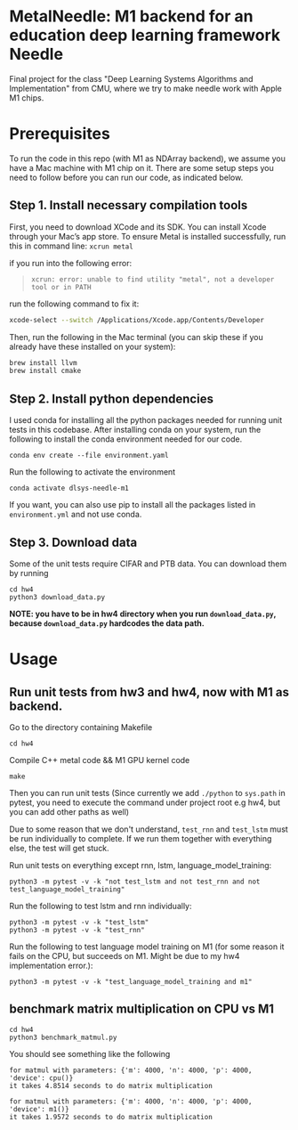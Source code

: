 # MetalNeedle: M1 backend for an education deep learning framework Needle

Final project for the class "Deep Learning Systems Algorithms and Implementation" from CMU, where we try to make needle work with Apple M1 chips.

# Prerequisites

To run the code in this repo (with M1 as NDArray backend), we assume you have a Mac machine with M1 chip on it. There are some setup steps you need to follow before you can run our code, as indicated below.

## Step 1. Install necessary compilation tools

First, you need to download XCode and its SDK. You can install Xcode through your Mac’s app store.
To ensure Metal is installed successfully, run this in command line:
`xcrun metal`

if you run into the following error:

> `xcrun: error: unable to find utility "metal", not a developer tool or in PATH`

run the following command to fix it:

```bash
xcode-select --switch /Applications/Xcode.app/Contents/Developer
```

Then, run the following in the Mac terminal (you can skip these if you already have these installed on your system):

```bash
brew install llvm
brew install cmake
```

## Step 2. Install python dependencies

I used conda for installing all the python packages needed for running unit tests in this codebase. After installing conda on your system, run the following to install the conda environment needed for our code.

```
conda env create --file environment.yaml
```

Run the following to activate the environment

```
conda activate dlsys-needle-m1
```

If you want, you can also use pip to install all the packages listed in `environment.yml` and not use conda.

## Step 3. Download data

Some of the unit tests require CIFAR and PTB data. You can download them by running

```
cd hw4
python3 download_data.py
```

**NOTE: you have to be in hw4 directory when you run `download_data.py`, because `download_data.py` hardcodes the data path.**

# Usage

## Run unit tests from hw3 and hw4, now with M1 as backend.

Go to the directory containing Makefile

```
cd hw4
```

<!-- compile C++ metal code
```
/opt/homebrew/opt/llvm/bin/clang++ \
    -std=c++17 -stdlib=libc++ -O2 \
    -L/opt/homebrew/opt/libomp/lib -fopenmp \
    -I../../metal-cpp \
    -fno-objc-arc \
    -framework Metal -framework Foundation -framework MetalKit \
    -g main.cpp MetalOperations.cpp  -o main.x
```
Compile M1 GPU kernel code
```
xcrun -sdk macosx metal -c ops.metal -o MyLibrary.air
xcrun -sdk macosx metallib MyLibrary.air -o ops.metallib
``` -->

Compile C++ metal code && M1 GPU kernel code

```
make
```

Then you can run unit tests (Since currently we add `./python` to `sys.path` in pytest, you need to execute the command under project root e.g hw4, but you can add other paths as well)

Due to some reason that we don't understand, `test_rnn` and `test_lstm` must be run
individually to complete. If we run them together with everything else, the test will get
stuck.

Run unit tests on everything except rnn, lstm, language_model_training:

```
python3 -m pytest -v -k "not test_lstm and not test_rnn and not test_language_model_training"
```

Run the following to test lstm and rnn individually:

```
python3 -m pytest -v -k "test_lstm"
python3 -m pytest -v -k "test_rnn"
```

Run the following to test language model training on M1 (for some reason it fails on the CPU, but succeeds on M1. Might be due to my hw4 implementation error.):

```
python3 -m pytest -v -k "test_language_model_training and m1"
```

## benchmark matrix multiplication on CPU vs M1

```
cd hw4
python3 benchmark_matmul.py
```

You should see something like the following

```
for matmul with parameters: {'m': 4000, 'n': 4000, 'p': 4000, 'device': cpu()}
it takes 4.8514 seconds to do matrix multiplication

for matmul with parameters: {'m': 4000, 'n': 4000, 'p': 4000, 'device': m1()}
it takes 1.9572 seconds to do matrix multiplication
```
